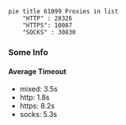 
```mermaid
pie title 61099 Proxies in list
    "HTTP" : 28326
    "HTTPS": 10087
    "SOCKS" : 30830
```

### Some Info
#### Average Timeout

- mixed: 3.5s
- http: 1.8s
- https: 8.2s
- socks: 5.3s